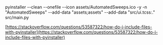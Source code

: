 pyinstaller --clean --onefile --icon assets/AutomatedSweeps.ico -y -n  "AutomatedSweeps" --add-data "assets;assets" --add-data "src/ui.tcss:." src/main.py

[https://stackoverflow.com/questions/53587322/how-do-i-include-files-with-pyinstaller](https://stackoverflow.com/questions/53587322/how-do-i-include-files-with-pyinstaller)